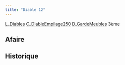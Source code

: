 ```yaml
---
title: "Diable 12"
---
```


[L_Diables](notes/equipements/L_Diables.md) [C_DiableEmpilage250](notes/equipements/consommables/C_DiableEmpilage250.md) [D_GardeMeubles](notes/departements/D_GardeMeubles.md) 3ème

## Afaire 

## Historique
